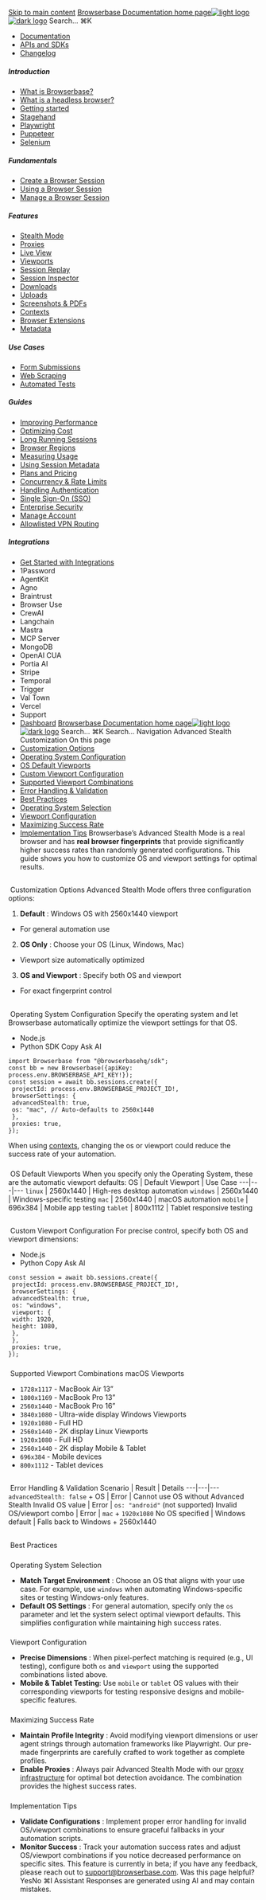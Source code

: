 [Skip to main content](#content-area)
[Browserbase Documentation home page![light logo](https://mintcdn.com/browserbase/lUkHCCQ3HJMpCnfp/logo/light.svg?fit=max&auto=format&n=lUkHCCQ3HJMpCnfp&q=85&s=0f99c87492a4fb0e9bfc45075a78c64f)![dark logo](https://mintcdn.com/browserbase/lUkHCCQ3HJMpCnfp/logo/dark.svg?fit=max&auto=format&n=lUkHCCQ3HJMpCnfp&q=85&s=645b212b9cbee8bebf84f318c2baaac0)](https://www.browserbase.com)
Search...
⌘K
 * [Documentation](/introduction/what-is-browserbase)
 * [APIs and SDKs](/reference/introduction)
 * [Changelog](https://www.browserbase.com/changelog)
##### Introduction
 * [What is Browserbase?](/introduction/what-is-browserbase)
 * [What is a headless browser?](/introduction/what-is-headless-browser)
 * [Getting started](/introduction/getting-started)
 * [Stagehand](/introduction/stagehand)
 * [Playwright](/introduction/playwright)
 * [Puppeteer](/introduction/puppeteer)
 * [Selenium](/introduction/selenium)
##### Fundamentals
 * [Create a Browser Session](/fundamentals/create-browser-session)
 * [Using a Browser Session](/fundamentals/using-browser-session)
 * [Manage a Browser Session](/fundamentals/manage-browser-session)
##### Features
 * [Stealth Mode](/features/stealth-mode)
 * [Proxies](/features/proxies)
 * [Live View](/features/session-live-view)
 * [Viewports](/features/viewports)
 * [Session Replay](/features/session-replay)
 * [Session Inspector](/features/session-inspector)
 * [Downloads](/features/downloads)
 * [Uploads](/features/uploads)
 * [Screenshots & PDFs](/features/screenshots)
 * [Contexts](/features/contexts)
 * [Browser Extensions](/features/browser-extensions)
 * [Metadata](/features/session-metadata)
##### Use Cases
 * [Form Submissions](/use-cases/automating-form-submissions)
 * [Web Scraping](/use-cases/scraping-website)
 * [Automated Tests](/use-cases/building-automated-tests)
##### Guides
 * [Improving Performance](/guides/speed-optimization)
 * [Optimizing Cost](/guides/cost-optimization)
 * [Long Running Sessions](/guides/long-running-sessions)
 * [Browser Regions](/guides/multi-region)
 * [Measuring Usage](/guides/measuring-usage)
 * [Using Session Metadata](/guides/using-session-metadata)
 * [Plans and Pricing](/guides/plans-and-pricing)
 * [Concurrency & Rate Limits](/guides/concurrency-rate-limits)
 * [Handling Authentication](/guides/authentication)
 * [Single Sign-On (SSO)](/guides/sso-setup)
 * [Enterprise Security](/guides/security)
 * [Manage Account](/guides/manage-account)
 * [Allowlisted VPN Routing](/guides/vpn)
##### Integrations
 * [Get Started with Integrations](/integrations/get-started)
 * 1Password
 * AgentKit
 * Agno
 * Braintrust
 * Browser Use
 * CrewAI
 * Langchain
 * Mastra
 * MCP Server
 * MongoDB
 * OpenAI CUA
 * Portia AI
 * Stripe
 * Temporal
 * Trigger
 * Val Town
 * Vercel
 * Support
 * [Dashboard](https://www.browserbase.com/overview)
[Browserbase Documentation home page![light logo](https://mintcdn.com/browserbase/lUkHCCQ3HJMpCnfp/logo/light.svg?fit=max&auto=format&n=lUkHCCQ3HJMpCnfp&q=85&s=0f99c87492a4fb0e9bfc45075a78c64f)![dark logo](https://mintcdn.com/browserbase/lUkHCCQ3HJMpCnfp/logo/dark.svg?fit=max&auto=format&n=lUkHCCQ3HJMpCnfp&q=85&s=645b212b9cbee8bebf84f318c2baaac0)](https://www.browserbase.com)
Search...
⌘K
Search...
Navigation
Advanced Stealth Customization
On this page
 * [Customization Options](#customization-options)
 * [Operating System Configuration](#operating-system-configuration)
 * [OS Default Viewports](#os-default-viewports)
 * [Custom Viewport Configuration](#custom-viewport-configuration)
 * [Supported Viewport Combinations](#supported-viewport-combinations)
 * [Error Handling & Validation](#error-handling-%26-validation)
 * [Best Practices](#best-practices)
 * [Operating System Selection](#operating-system-selection)
 * [Viewport Configuration](#viewport-configuration)
 * [Maximizing Success Rate](#maximizing-success-rate)
 * [Implementation Tips](#implementation-tips)
Browserbase’s Advanced Stealth Mode is a real browser and has **real browser fingerprints** that provide significantly higher success rates than randomly generated configurations. This guide shows you how to customize OS and viewport settings for optimal results.
## 
[​](#customization-options)
Customization Options
Advanced Stealth Mode offers three configuration options:
 1. **Default** : Windows OS with 2560x1440 viewport
 * For general automation use
 2. **OS Only** : Choose your OS (Linux, Windows, Mac)
 * Viewport size automatically optimized
 3. **OS and Viewport** : Specify both OS and viewport
 * For exact fingerprint control
## 
[​](#operating-system-configuration)
Operating System Configuration
Specify the operating system and let Browserbase automatically optimize the viewport settings for that OS.
 * Node.js
 * Python
SDK
Copy
Ask AI
```
import Browserbase from "@browserbasehq/sdk";
const bb = new Browserbase({apiKey: process.env.BROWSERBASE_API_KEY!});
const session = await bb.sessions.create({
 projectId: process.env.BROWSERBASE_PROJECT_ID!,
 browserSettings: {
 advancedStealth: true,
 os: "mac", // Auto-defaults to 2560x1440
 },
 proxies: true,
});
```
When using [contexts](/features/contexts), changing the os or viewport could reduce the success rate of your automation.
### 
[​](#os-default-viewports)
OS Default Viewports
When you specify only the Operating System, these are the automatic viewport defaults: OS | Default Viewport | Use Case 
---|---|--- 
`linux` | 2560x1440 | High-res desktop automation 
`windows` | 2560x1440 | Windows-specific testing 
`mac` | 2560x1440 | macOS automation 
`mobile` | 696x384 | Mobile app testing 
`tablet` | 800x1112 | Tablet responsive testing 
## 
[​](#custom-viewport-configuration)
Custom Viewport Configuration
For precise control, specify both OS and viewport dimensions:
 * Node.js
 * Python
Copy
Ask AI
```
const session = await bb.sessions.create({
 projectId: process.env.BROWSERBASE_PROJECT_ID!,
 browserSettings: {
 advancedStealth: true,
 os: "windows",
 viewport: { 
 width: 1920, 
 height: 1080,
 },
 },
 proxies: true,
});
```
### 
[​](#supported-viewport-combinations)
Supported Viewport Combinations
macOS Viewports
 * `1728x1117` - MacBook Air 13”
 * `1800x1169` - MacBook Pro 13”
 * `2560x1440` - MacBook Pro 16”
 * `3840x1080` - Ultra-wide display
Windows Viewports
 * `1920x1080` - Full HD
 * `2560x1440` - 2K display
Linux Viewports
 * `1920x1080` - Full HD
 * `2560x1440` - 2K display
Mobile & Tablet
 * `696x384` - Mobile devices
 * `800x1112` - Tablet devices
## 
[​](#error-handling-%26-validation)
Error Handling & Validation
Scenario | Result | Details 
---|---|--- 
`advancedStealth: false` + OS | Error | Cannot use OS without Advanced Stealth 
Invalid OS value | Error | `os: "android"` (not supported) 
Invalid OS/viewport combo | Error | `mac` + `1920x1080` 
No OS specified | Windows default | Falls back to Windows + 2560x1440 
## 
[​](#best-practices)
Best Practices
### 
[​](#operating-system-selection)
Operating System Selection
 * **Match Target Environment** : Choose an OS that aligns with your use case. For example, use `windows` when automating Windows-specific sites or testing Windows-only features.
 * **Default OS Settings** : For general automation, specify only the `os` parameter and let the system select optimal viewport defaults. This simplifies configuration while maintaining high success rates.
### 
[​](#viewport-configuration)
Viewport Configuration
 * **Precise Dimensions** : When pixel-perfect matching is required (e.g., UI testing), configure both `os` and `viewport` using the supported combinations listed above.
 * **Mobile & Tablet Testing**: Use `mobile` or `tablet` OS values with their corresponding viewports for testing responsive designs and mobile-specific features.
### 
[​](#maximizing-success-rate)
Maximizing Success Rate
 * **Maintain Profile Integrity** : Avoid modifying viewport dimensions or user agent strings through automation frameworks like Playwright. Our pre-made fingerprints are carefully crafted to work together as complete profiles.
 * **Enable Proxies** : Always pair Advanced Stealth Mode with our [proxy infrastructure](/features/proxies) for optimal bot detection avoidance. The combination provides the highest success rates.
### 
[​](#implementation-tips)
Implementation Tips
 * **Validate Configurations** : Implement proper error handling for invalid OS/viewport combinations to ensure graceful fallbacks in your automation scripts.
 * **Monitor Success** : Track your automation success rates and adjust OS/viewport combinations if you notice decreased performance on specific sites.
This feature is currently in beta; if you have any feedback, please reach out to support@browserbase.com.
Was this page helpful?
YesNo
⌘I
Assistant
Responses are generated using AI and may contain mistakes.